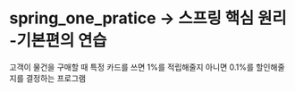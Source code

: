 # spring_one_pratice -> 스프링 핵심 원리 -기본편의 연습
고객이 물건을 구매할 때 특정 카드를 쓰면 1%를 적립해줄지 아니면 0.1%를 할인해줄지를 결정하는 프로그램
